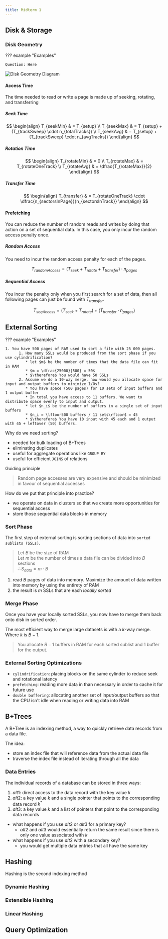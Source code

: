 ```yaml
---
title: Midterm 1
---
```


## Disk & Storage

### Disk Geometry

??? example "Examples"

    Question: Here

![Disk Geometry Diagram](https://media.licdn.com/dms/image/C4E12AQEuLcYzzAW3xQ/article-cover_image-shrink_600_2000/0/1520227022449?e=2147483647&v=beta&t=ZlkUHLnTSqHZuCX49hQcjyK9UutS6jQSQIH8KXWmbkQ)

#### Access Time
The time needed to read or write a page is made up of seeking, rotating, and transferring

##### Seek Time
$$
\begin{align}
    T_{seekMin} & = T_{setup} \\
    T_{seekMax} & = T_{setup} + (T_{trackSweep} \cdot  n_{totalTracks}) \\
    T_{seekAvg} & = T_{setup} + (T_{trackSweep} \cdot n_{avgTracks})
\end{align}
$$

##### Rotation Time
$$
\begin{align}
    T_{rotateMin} & = 0 \\
    T_{rotateMax} & = T_{rotateOneTrack} \\
    T_{rotateAvg} & = \dfrac{T_{rotateMax}}{2}
\end{align}
$$

##### Transfer Time
$$
\begin{align}
    T_{transfer} & = T_{rotateOneTrack} \cdot \dfrac{n_{sectorsInPage}}{n_{sectorsInTrack}}
\end{align}
$$

#### Prefetching
You can reduce the number of random reads and writes by doing that action on a set of sequential data. In this case, you only incur the random access penalty once. 

##### Random Access
You need to incur the random access penalty for each of the pages.

$$
    T_{randomAccess} = (T_{seek} + T_{rotate} + T_{transfer}) \cdot n_{pages}
$$

##### Sequential Access
You incur the penalty only when you first search for a set of data, then all following pages can just be found with $T_{transfer}$.

$$
    T_{seqAccess} = (T_{seek} + T_{rotate}) + (T_{transfer} \cdot n_{pages})
$$

## External Sorting

??? example "Examples"

    1. You have 500 pages of RAM used to sort a file with 25 000 pages. 
          1. How many SSLs would be produced from the sort phase if you use cylindrification?  
             * let $m$ be the number of times that the data file can fit in RAM
             * $m = \dfrac{25000}{500} = 50$
             * $\therefore$ You would have 50 SSLs 
          2. Assume we do a 10-way merge, how would you allocate space for input and output buffers to minimize I/Os?
             * You have space (500 pages) for 10 sets of input buffers and 1 output buffer
             * In total you have access to 11 buffers. We want to distribute space evenly to input and output.
             * let $n_i$ be the number of buffers in a single set of input buffers
             * $n_i = \lfloor500 buffers / 11 sets\rfloor$ = 45
             * $\therefore$ You have 10 input with 45 each and 1 output with 45 + leftover (50) buffers. 


Why do we need sorting?

* needed for bulk loading of B+Trees
* eliminating duplicates
* useful for aggregate operations like `GROUP BY`
* useful for efficient `JOINS` of relations

Guiding principle
> Random page accesses are very expensive and should be minimized in favour of sequential accesses

How do we put that principle into practice?

* we operate on data in clusters so that we create more opportunities for sequential access
* store those sequential data blocks in memory 

### Sort Phase

The first step of external sorting is sorting sections of data into `sorted sublists (SSLs)`. 

> Let $B$ be the size of RAM  
> Let $m$ be the number of times a data file can be divided into $B$ sections  
> $\therefore S_{data} = m \cdot B$

1. read $B$ pages of data into memory. Maximize the amount of data written into memory by using the entirety of RAM
2. the result is $m$ SSLs that are each *locally sorted*

### Merge Phase

Once you have your locally sorted SSLs, you now have to merge them back onto disk in sorted order. 

The most efficient way to merge large datasets is with a $k$-way merge. Where $k$ is $B - 1$. 
> You allocate $B - 1$ buffers in RAM for each sorted sublist and 1 buffer for the output. 

### External Sorting Optimizations
* `cylindrification`: placing blocks on the same cylinder to reduce seek and rotational latency
* `prefetching`: reading more data in than necessary in order to cache it for future use
* `double buffering`: allocating another set of input/output buffers so that the CPU isn't idle when reading or writing data into RAM

## B+Trees

A B+Tree is an indexing method, a way to quickly retrieve data records from a data file. 

The idea:

* store an index file that will reference data from the actual data file
* traverse the index file instead of iterating through all the data

### Data Entries
The individual records of a database can be stored in three ways:

1. $alt1$: direct access to the data record with the key value $k$
2. $alt2$: a key value $k$ and a single pointer that points to the corresponding data record $k^*$
3. $alt3$: a key value $k$ and a list of pointers that point to the corresponding data records

* what happens if you use $alt2$ or $alt3$ for a primary key?
  * $alt2$ and $alt3$ would essentially return the same result since there is only one value associated with $k$
* what happens if you use $alt2$ with a secondary key?
  * you would get multiple data entries that all have the same key

## Hashing

Hashing is the second indexing method

### Dynamic Hashing

### Extensible Hashing

### Linear Hashing

## Query Optimization

